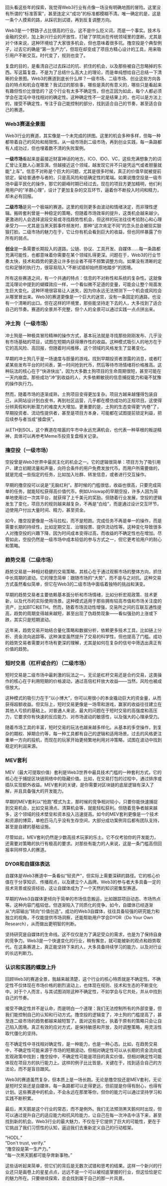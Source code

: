 回头看这些年的探索，我觉得Web3行业有点像一场没有明确地图的冒险。这里没有所谓的“标准答案”，甚至连定义“成功”的标准都模糊不清。唯一确定的是，这是一条个人摸索的路，从踩坑到试错，再到反复调整方向。

Web3是一个野路子占比很高的行业。这不是什么贬义词，而是一个事实。技术与金融的交织，加上新兴行业的开放性，打破了学院派在传统领域里的垄断。尤其是对个体来说，这种环境给了大家很多机会，但也意味着很多坑。撸空投是个典型例子，过去它的确是“第一生产力”，但现在却变成了项目方精心设计的工具，用来吸引用户不断交互。时代变了，规则也变了。

复盘的目的，是看清自己过去踩过的坑、抓住的机会，以及那些被自己忽略掉的东西。写这篇复盘，不是为了总结什么高大上的理论，而是单纯想给自己总结一下清晰的全景图。Web3的赛道到底长什么样？一级市场、二级市场、创业这些方向各自的特点和机会在哪里？我试过的那些事，哪些是真的有意义的，哪些只是看起来有趣但性价比很低的？这个行业有太多不确定性，但也正因为如此，每个人都必须学会在混沌中寻找相对的确定性。这种确定性不一定是结果上的，也可以是方法上的，接受不确定性，专注于自己能控制的部分，找到适合自己的节奏，甚至适合自己的赛道。

### Web3赛道全景图
Web3行业的赛道，其实像是一个未完成的拼图。这里的机会多种多样，但每一种都带着自己的风险和局限性。从一级市场到二级市场，再到创业实践，每一条路都有人成功过，但也埋着数不清的失败案例。

**一级市场**看起来是最接近财富神话的地方。ICO、IDO、VC，这些充满想象力的词汇曾让无数人心潮澎湃。但越接近这个领域，越发现它并不只是凭运气或者胆量就能“上车”。信息不对称是个巨大的问题，尤其是很多时候，真正的价值早就被提前锁定，留给普通参与者的，只是高风险和低确定性的尾端。如果说撸空投是一级市场中最平民化的操作，那它的巅峰时期已经过去。现在的项目方更加精明，他们利用用户的“羊群心理”，设计了更加复杂的交互环节，逼着你不断投入时间和精力，却未必有回报。

**二级市场**是另一个极端的赛道。这里的规则更多由波动和情绪决定，而非理性逻辑。搬砖套利曾是一种稳定的策略，但随着市场效率的提升，这类机会越来越少。更激进的人会选择波段交易或寻找趋势性机会，但这样的玩法往往考验耐心和心理承受力——尤其是当黑天鹅事件频发时，那种“这次肯定不同”的念头总会被现实狠狠打脸。二级市场的魅力在于，它让你有机会看到巨大的收益，但也同样暴露了你所有的弱点。

**创业**是一条需要长期投入的道路。公链、协议、工具开发、自媒体……每一条路都充满可能性，也都意味着你需要在某个领域扎得更深。问题在于，Web3的行业节奏太快，技术和趋势的更迭让许多创业者不得不频繁调整方向。如果没有清晰的定位和足够的执行力，很容易陷入“不断试错却始终原地踏步”的困境。

所有这些赛道之间，有一个共通的特点：信息的不对称性和系统的复杂性。这就像混沌理论中提到的蝴蝶效应一样，一个看似微不足道的变量，可能会让整个局面发生巨大变化。这种环境很容易让人迷失，因为你永远无法预测下一个机会或风险会从哪里冒出来。Web3的赛道更像是一个巨大的迷宫，没有一条固定的通路，也没有一个清晰的出口。但在这样的环境里，那些能坚持走下去的人，大多找到了适合自己的节奏。赛道的全景并不完整，但个人的全景可以通过实践一点点拼出来。

### 冲土狗（一级市场）
冲土狗是一种极具冒险精神的操作方式，基本玩法就是寻找那些刚刚发布、几乎没有市场基础的项目，试图在短期内获得爆炸性的收益。这种模式吸引人的地方在于它的高风险、高回报，但随着时间推移，这个领域的风格发生了显著变化。

早期的冲土狗几乎是一场速度与胆量的游戏。找到早期投资者泄露的消息，或者盯紧某些发布平台的时间表，第一时间抢到代币，然后等待市场情绪将价格推高。这种玩法的核心在于“快进快出”，因为大多数土狗项目的生命周期很短，甚至可能在一天内崩盘。那些成功“冲”到收益的人，大多依赖敏锐的信息捕捉能力和毫不犹豫的操作执行力。

然而，随着市场的逐渐成熟，土狗项目变得更加复杂。项目方越来越懂得包装自己，从网站设计到白皮书，再到社区运营，几乎都在模仿成功的正规项目。这使得分辨真假和判断潜力的难度大大增加。更重要的是，土狗的生态变得更“内卷”了，早期投资者、流动性提供者，甚至是项目方本身，可能都在试图提前锁定利益，把后续参与者当成“接盘侠”。

从ETH到SOL，这个赛道在喧嚣的牛市中永远充满机会，也代表一种草根的叛逆精神，具体可以再参考Meme币投资复盘相关记录。

### 撸空投（一级市场）
空投曾是Web3世界中最民主化的机会之一。它的逻辑很简单：项目方为了吸引用户、建立初期流量和声量，向符合条件的用户免费发放代币。而用户所需要做的，就是完成一些指定的任务，比如加入社群、转发信息，或者进行交互操作。

早期的撸空投可以说是“无脑红利”。那时候的门槛很低，收益也很高，只要完成简单的任务，就能轻松获得高价值代币。例如Uniswap的早期空投，许多人因为简单地使用过一次其平台，就获得了上千美元的奖励。但随着行业发展，空投的逻辑发生了变化，项目方的规则越来越复杂，不再是“白给”，而是通过设计交互环节，迫使用户付出大量时间、精力，甚至资金。

如今，撸空投更像是一场马拉松，而不是短跑。完成任务不再是单一的操作，而是需要长期的持续性，比如定期交互、治理投票、提供流动性等。这种变化导致很多人对撸空投的兴趣下降，因为时间成本变得过高，而收益的不确定性也在增加。尽管如此，空投仍然是一级市场中成本较低的参与方式之一，但它更考验用户的耐心和策略。

### 趋势交易（二级市场）
趋势交易是一种相对稳健的交易策略，其核心在于通过观察市场的整体方向，抓住中长周期的波动。它的理念简单：跟随市场的“大势”，而不是与之对抗。这种交易方式虽然看似简单，但它在Web3的二级市场中面临着独特的挑战和演变。

早期的趋势交易者主要依赖基本面分析和市场情绪，比如分析宏观政策、技术更新，以及代币的实际使用场景。这种模式适用于那些拥有较高市值和市场关注度的资产，比如BTC和ETH。然而，随着市场流动性增强，交易所之间的互联互通性提高，趋势的周期变得越来越短，甚至出现了伪趋势现象——看似强劲的上涨或下跌，其实只是短期波动。

近年来，趋势交易开始结合量化策略和数据分析，依赖更多技术工具，比如链上分析、资金流向追踪等。这种演变虽然提升了交易的科学性，但也提高了门槛。成功的趋势交易者需要对市场有更深的理解，尤其是如何在复杂的信号中筛选出真正有价值的趋势。

### 短时交易（杠杆或合约）（二级市场）
短时交易是二级市场中最刺激的玩法之一。无论是杠杆交易还是合约交易，这类操作的核心在于利用短期的价格波动，通过高倍杠杆放大收益——当然，风险也被成倍放大。

这种模式的吸引力在于“以小博大”，你可以用很小的本金撬动巨大的资金量，从而获得超额收益。但实际上，短时交易更像是一场零和游戏，赢家的收益往往建立在其他人亏损的基础上。对普通人来说，最大的问题在于短时交易的高强度和高压力，它要求你有快速的反应能力、对市场波动的敏感性，以及强大的心理承受力。

随着市场工具的丰富，短时交易的玩法也越来越多样化。从基本的多空操作，到复杂的期权、掉期合约等，每一种工具都有自己的逻辑和适用场景。过去的风格更注重单一方向的投机，而现在的玩家开始更频繁地利用对冲策略，试图在波动中找到稳定的利润来源。

### MEV套利
MEV（最大可提取价值）套利是Web3世界中最具技术门槛的一种套利方式，它的核心在于捕捉区块链网络中的隐藏价值。比如，在交易打包的过程中，通过排序或插队实现额外收益。MEV套利的关键，是你需要对区块链的底层逻辑有深入了解，并且具备强大的开发能力。

早期的MEV套利以“抢跑”模式为主，那时候的竞争相对较小，只要你能快速捕捉到交易机会，比如交易滑点、清算机会等，就能轻松获利。但随着竞争者越来越多，这个领域的技术壁垒和资本投入迅速提高。如今的MEV套利更像是一个技术和资源的博弈，单枪匹马几乎没有生存空间，大部分成功案例背后都有团队支持，甚至是自建的基础设施。

尽管如此，MEV套利仍然是少数高技术玩家的乐土。它不仅考验你的开发能力，还需要对策略的执行有极高的要求。对那些有能力的人来说，这是一条门槛高但回报率同样惊人的赛道。

### DYOR和自媒体表达
自媒体是Web3赛道中一条看似“轻资产”，但实际上需要深耕的路径。它的核心价值在于分享知识、传播观点，以及建立个人品牌。Web3的参与者大多具备一定的技术背景或投资经验，这让自媒体成为了一个天然的知识密集型赛道。

早期的Web3自媒体更倾向于简单的市场信息搬运，比如跟踪项目动态、市场热点等。这种内容门槛较低，但逐渐陷入了同质化的竞争。如今，自媒体已经逐渐从“内容输出”转向“价值创造”。成功的Web3自媒体，往往具备较强的研究能力和独立的视角，不仅能提供市场洞察，还能帮助用户学会DYOR（Do Your Own Research），从而做出更明智的判断。

坚持研究是自媒体的生命线。这不仅仅是为了满足受众的需求，也是为了保持自身的竞争力。Web3是一个快速变化的行业，稍有懈怠，就可能被新的观点和趋势取代。在这条赛道上，真正能坚持下来的人，大多具备持续学习的能力，以及对行业的长远判断力。

### 认识和实践的螺旋上升
回顾Web3的赛道全景，我越来越清楚，这个行业的核心特质就是不确定性。不确定性不仅体现在市场价格的剧烈波动上，也体现在规则、技术和生态的不断变化中。对于个人而言，与其试图消除这种不确定性，不如学会与它共处，并从中找到自己的节奏。

接受不确定性并不是认命，而是明白一个道理：我们无法控制所有的外部变量，但我们能控制自己的认知和行动方式。撸空投的逻辑变了，冲土狗的门槛提高了，甚至连二级市场的趋势都越来越短暂了。面对这些变化，执着于原有的策略只会让自己陷入困境。真正有效的应对方式，是保持敏感和开放，及时调整策略，用灵活性取代僵化的坚持。

在不确定性中寻找相对确定性，是一种能力，也是一种心态。比如，在趋势交易中，不确定性可能来源于市场的短期波动，但相对确定性可以从长期的资金流向或宏观政策中找到；撸空投中，不确定性可能是项目的真实价值，但相对确定性可能体现在项目方的执行能力上。这样的例子比比皆是。关键在于，找到适合自己的方法论，而不是盲目跟风。

Web3的赛道虽然复杂，但本质上是一场长跑。无论是撸空投还是MEV套利，无论是短时交易还是自媒体，每一条路都可以走得更远，但前提是你得有耐心，也得有计划。这些赛道中的机会，不会永远在那里等你，但你的能力可以通过坚持学习和实践不断积累。

最后，黑天鹅是这个行业的常态，而不是例外。我们无法预测黑天鹅何时出现，但可以通过提升自己的适应能力和抗风险能力，让自己在每一次冲击中活下来，甚至找到新的机会。Web3行业的最大魅力，不仅在于它提供了巨大的可能性，更在于它挑战了我们习惯性的认知，逼迫我们去重新定义自己的行动框架。

“HODL.”  
“Don't trust, verify.”  
“撸空投是第一生产力。”  
“每一次黑天鹅都可能孕育新事物。”

这些话听起来简单，但它们的背后是无数次试错和思考的结果。这样一个新兴的行业还只是画卷上的星星点点，远远不是一个可以被彻底掌握的行业，但这恰恰是它的魅力所在。只要继续探索，总会找到属于自己的那一片风景。
